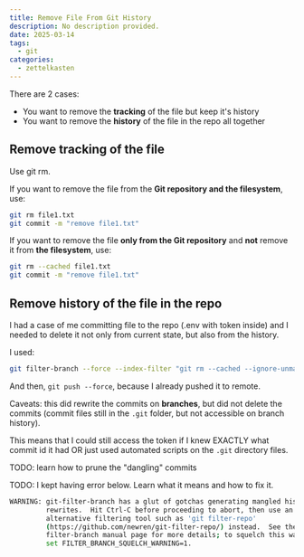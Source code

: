 ```yaml
---
title: Remove File From Git History
description: No description provided.
date: 2025-03-14
tags:
  - git
categories:
  - zettelkasten
---
```


There are 2 cases:

- You want to remove the **tracking** of the file but keep it's history
- You want to remove the **history** of the file in the repo all together

## Remove tracking of the file

Use git rm.

If you want to remove the file from the **Git repository and the filesystem**, use:

```bash
git rm file1.txt
git commit -m "remove file1.txt"
```

If you want to remove the file **only from the Git repository** and **not** remove it from **the filesystem**, use:

```bash
git rm --cached file1.txt
git commit -m "remove file1.txt"
```

## Remove history of the file in the repo

I had a case of me committing file to the repo (.env with token inside) and I needed to delete it not only from current state, but also from the history.

I used:

```bash
git filter-branch --force --index-filter "git rm --cached --ignore-unmatch **.env" --prune-empty --tag-name-filter cat -- --all
```

And then, `git push --force`, because I already pushed it to remote. 

Caveats: this did rewrite the commits on **branches**, but did not delete the commits (commit files still in the `.git` folder, but not accessible on branch history).

This means that I could still access the token if I knew EXACTLY what commit id it had OR just used automated scripts on the `.git` directory files.

TODO: learn how to prune the "dangling" commits

TODO: I kept having error below. Learn what it means and how to fix it.

```bash
WARNING: git-filter-branch has a glut of gotchas generating mangled history
         rewrites.  Hit Ctrl-C before proceeding to abort, then use an
         alternative filtering tool such as 'git filter-repo'
         (https://github.com/newren/git-filter-repo/) instead.  See the
         filter-branch manual page for more details; to squelch this warning,
         set FILTER_BRANCH_SQUELCH_WARNING=1.
```
